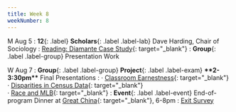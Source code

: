 ```yaml
---
title: Week 8
weekNumber: 8
---
```


M Aug 5
: **12**{: .label} **Scholars**{: .label .label-lab} Dave Harding, Chair of Sociology
: [Reading: Diamante Case Study](https://drive.google.com/drive/folders/1D6YhPsApxUp9Xnl8IXgPp6lbd4gYSx8N?usp=sharing){: target="\_blank"}
: **Group**{: .label .label-group} Presentation Work

W Aug 7
: **Group**{: .label .label-group} **Project**{: .label .label-exam} **\*\*2-3:30pm\*\*** Final Presentations
: &#183; [Classroom Earnestness](https://docs.google.com/presentation/d/183p0_y4v3nrfSDEFlkG9M9rm0cXTaBlDPycPQBxCI-w/edit?usp=drive_link){: target="\_blank"}
<br/> &#183; [Disparities in Census Data](https://docs.google.com/presentation/d/1ts_3wbr69rlM16o47Tm4Eb-95a5frAXL/edit?usp=drive_link&ouid=113745915748997113650&rtpof=true&sd=true){: target="\_blank"}
<br/> &#183; [Race and MLB](https://docs.google.com/presentation/d/1RzheujCVh1OWUhdx2OhlQtdgAU5SztbS/edit?usp=drive_link&ouid=113745915748997113650&rtpof=true&sd=true){: target="\_blank"}
: **Event**{: .label .label-event} End-of-program Dinner at [Great China](https://goo.gl/maps/hgT23EFyGuohXnLM7){: target="\_blank"}, 6-8pm
: [Exit Survey](https://docs.google.com/forms/d/e/1FAIpQLSfd3YhaFIpssWJXmFdXrTI2zNHum6HB1AcXiXWHB09uDnDqZw/viewform?usp=sf_link)
